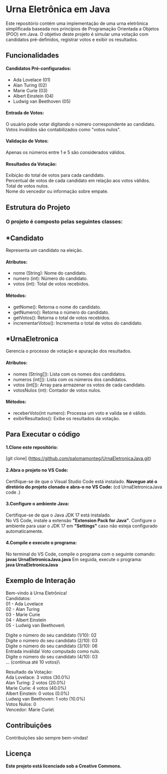 # Urna Eletrônica em Java

Este repositório contém uma implementação de uma urna eletrônica simplificada baseada nos princípios de Programação Orientada a Objetos (POO) em Java. O objetivo deste projeto é simular uma votação com candidatos pré-definidos, registrar votos e exibir os resultados.

## Funcionalidades

#### Candidatos Pré-configurados:
- Ada Lovelace (01)
- Alan Turing (02)
- Marie Curie (03)
- Albert Einstein (04)
- Ludwig van Beethoven (05)

#### Entrada de Votos:
O usuário pode votar digitando o número correspondente ao candidato.\
Votos inválidos são contabilizados como "votos nulos".

#### Validação de Votos:
Apenas os números entre 1 e 5 são considerados válidos.

#### Resultados da Votação:
Exibição do total de votos para cada candidato.\
Percentual de votos de cada candidato em relação aos votos válidos.\
Total de votos nulos.\
Nome do vencedor ou informação sobre empate.

## Estrutura do Projeto

### O projeto é composto pelas seguintes classes:
## *Candidato
Representa um candidato na eleição.

#### Atributos:
- nome (String): Nome do candidato.
- numero (int): Número do candidato.
- votos (int): Total de votos recebidos.

#### Métodos:
- getNome(): Retorna o nome do candidato.
- getNumero(): Retorna o número do candidato.
- getVotos(): Retorna o total de votos recebidos.
- incrementarVotos(): Incrementa o total de votos do candidato.

## *UrnaEletronica
Gerencia o processo de votação e apuração dos resultados.

#### Atributos:
- nomes (String[]): Lista com os nomes dos candidatos.
- numeros (int[]): Lista com os números dos candidatos.
- votos (int[]): Array para armazenar os votos de cada candidato.
- votosNulos (int): Contador de votos nulos.

#### Métodos:
- receberVoto(int numero): Processa um voto e valida se é válido.
- exibirResultados(): Exibe os resultados da votação.

## Para Executar o código

#### 1.Clone este repositório:

[git clone] (https://github.com/palomamonteg/UrnaEletronicaJava.git)

#### 2.Abra o projeto no VS Code:
Certifique-se de que o Visual Studio Code está instalado.
**Navegue até o diretório do projeto clonado e abra-o no VS Code:**
(cd UrnaEletronicaJava
code .)

#### 3.Configure o ambiente Java:
Certifique-se de que o Java JDK 17 está instalado.\
No VS Code, instale a extensão **"Extension Pack for Java"**.
Configure o ambiente para usar o JDK 17 em **"Settings"** caso não esteja configurado automaticamente.

#### 4.Compile e execute o programa:
No terminal do VS Code, compile o programa com o seguinte comando:
**javac UrnaEletronicaJava.java**
Em seguida, execute o programa:\
**java UrnaEletronicaJava**

## Exemplo de Interação

Bem-vindo à Urna Eletrônica!\
Candidatos:\
01 - Ada Lovelace\
02 - Alan Turing\
03 - Marie Curie\
04 - Albert Einstein\
05 - Ludwig van Beethoven\

Digite o número do seu candidato (1/10): 02\
Digite o número do seu candidato (2/10): 03\
Digite o número do seu candidato (3/10): 06\
Entrada inválida! Voto computado como nulo.\
Digite o número do seu candidato (4/10): 03\
... (continua até 10 votos)\

Resultado da Votação:\
Ada Lovelace: 3 votos (30.0%)\
Alan Turing: 2 votos (20.0%)\
Marie Curie: 4 votos (40.0%)\
Albert Einstein: 0 votos (0.0%)\
Ludwig van Beethoven: 1 voto (10.0%)\
Votos Nulos: 0\
Vencedor: Marie Curie\

## Contribuições
Contribuições são sempre bem-vindas! 

## Licença
**Este projeto está licenciado sob a Creative Commons.**
